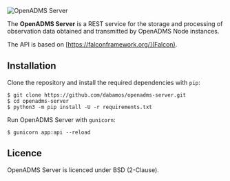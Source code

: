 ![OpenADMS Server](https://www.dabamos.de/github/openadms.png)

The **OpenADMS Server** is a REST service for the storage and processing of
observation data obtained and transmitted by OpenADMS Node instances.

The API is based on [https://falconframework.org/](Falcon).

## Installation
Clone the repository and install the required dependencies with `pip`:
```
$ git clone https://github.com/dabamos/openadms-server.git
$ cd openadms-server
$ python3 -m pip install -U -r requirements.txt
```

Run OpenADMS Server with `gunicorn`:
```
$ gunicorn app:api --reload
```

## Licence
OpenADMS Server is licenced under BSD (2-Clause).
